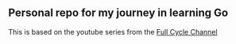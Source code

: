 ## Personal repo for my journey in learning Go

This is based on the youtube series from the [Full Cycle Channel](https://www.youtube.com/@FullCycle)
